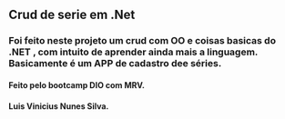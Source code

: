 ## Crud de serie em .Net

### Foi feito neste projeto um crud com OO e coisas basicas do .NET , com intuito de aprender ainda mais a linguagem. Basicamente é um APP de cadastro dee séries.
#### Feito pelo bootcamp DIO com MRV.
#### Luis Vinicius Nunes Silva.